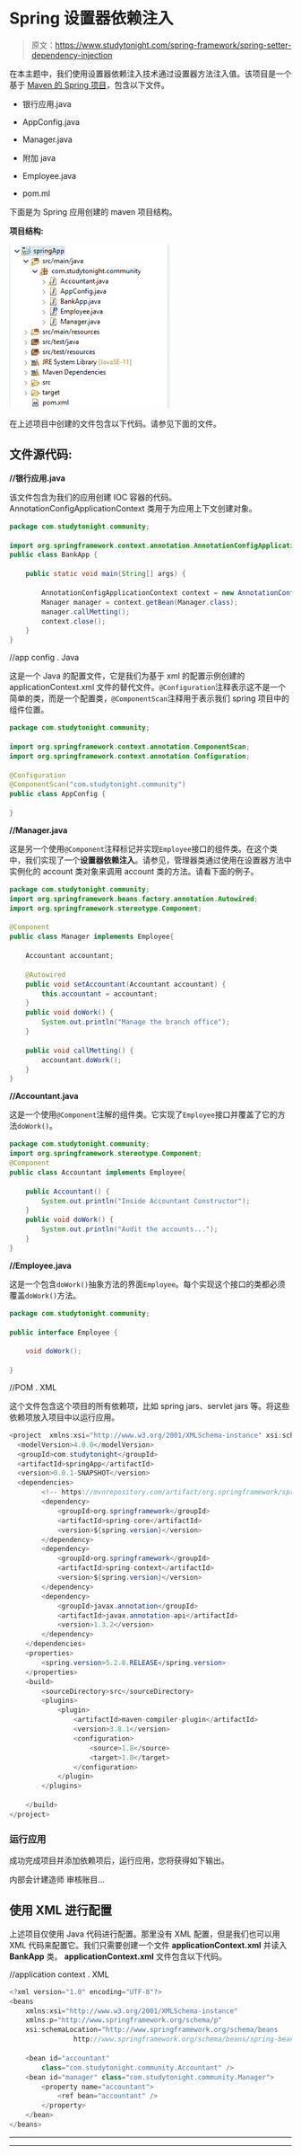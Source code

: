 # Spring 设置器依赖注入

> 原文：<https://www.studytonight.com/spring-framework/spring-setter-dependency-injection>

在本主题中，我们使用设置器依赖注入技术通过设置器方法注入值。该项目是一个基于 [Maven 的 Spring 项目](https://www.studytonight.com/spring-framework/spring-maven-project)，包含以下文件。

*   银行应用.java

*   AppConfig.java

*   Manager.java

*   附加 java

*   Employee.java

*   pom.ml

下面是为 Spring 应用创建的 maven 项目结构。

**项目结构:**

![](img/7835ba59bf02bb2187ecbc4032dfaf89.png)

在上述项目中创建的文件包含以下代码。请参见下面的文件。

## 文件源代码:

**//银行应用.java**

该文件包含为我们的应用创建 IOC 容器的代码。AnnotationConfigApplicationContext 类用于为应用上下文创建对象。

```java
package com.studytonight.community;

import org.springframework.context.annotation.AnnotationConfigApplicationContext;
public class BankApp {

	public static void main(String[] args) {

		AnnotationConfigApplicationContext context = new AnnotationConfigApplicationContext(AppConfig.class);
		Manager manager = context.getBean(Manager.class);
		manager.callMetting();
		context.close();
	}
}
```

//app config . Java

这是一个 Java 的配置文件，它是我们为基于 xml 的配置示例创建的 applicationContext.xml 文件的替代文件。`@Configuration`注释表示这不是一个简单的类，而是一个配置类，`@ComponentScan`注释用于表示我们 spring 项目中的组件位置。

```java
package com.studytonight.community;

import org.springframework.context.annotation.ComponentScan;
import org.springframework.context.annotation.Configuration;

@Configuration
@ComponentScan("com.studytonight.community")
public class AppConfig {

}
```

**//Manager.java**

这是另一个使用`@Component`注释标记并实现`Employee`接口的组件类。在这个类中，我们实现了一个**设置器依赖注入**。请参见，管理器类通过使用在设置器方法中实例化的 account 类对象来调用 account 类的方法。请看下面的例子。

```java
package com.studytonight.community;
import org.springframework.beans.factory.annotation.Autowired;
import org.springframework.stereotype.Component;

@Component
public class Manager implements Employee{

	Accountant accountant;

	@Autowired
	public void setAccountant(Accountant accountant) {
		this.accountant = accountant;
	}
	public void doWork() {
		System.out.println("Manage the branch office");
	}

	public void callMetting() {
		accountant.doWork();
	}
}
```

**//Accountant.java**

这是一个使用`@Component`注解的组件类。它实现了`Employee`接口并覆盖了它的方法`doWork()`。

```java
package com.studytonight.community;
import org.springframework.stereotype.Component;
@Component
public class Accountant implements Employee{

	public Accountant() {
		System.out.println("Inside Accountant Constructor");
	}
	public void doWork() {	
		System.out.println("Audit the accounts...");
	}
}
```

**//Employee.java**

这是一个包含`doWork()`抽象方法的界面`Employee`。每个实现这个接口的类都必须覆盖`doWork()`方法。

```java
package com.studytonight.community;

public interface Employee {

	void doWork();

}
```

//POM . XML

这个文件包含这个项目的所有依赖项，比如 spring jars、servlet jars 等。将这些依赖项放入项目中以运行应用。

```java
<project  xmlns:xsi="http://www.w3.org/2001/XMLSchema-instance" xsi:schemaLocation="http://maven.apache.org/POM/4.0.0 https://maven.apache.org/xsd/maven-4.0.0.xsd">
  <modelVersion>4.0.0</modelVersion>
  <groupId>com.studytonight</groupId>
  <artifactId>springApp</artifactId>
  <version>0.0.1-SNAPSHOT</version>
  <dependencies>
		<!-- https://mvnrepository.com/artifact/org.springframework/spring-web -->
		<dependency>
			<groupId>org.springframework</groupId>
			<artifactId>spring-core</artifactId>
			<version>${spring.version}</version>
		</dependency>
		<dependency>
			<groupId>org.springframework</groupId>
			<artifactId>spring-context</artifactId>
			<version>${spring.version}</version>
		</dependency>
		<dependency>
			<groupId>javax.annotation</groupId>
			<artifactId>javax.annotation-api</artifactId>
			<version>1.3.2</version>
		</dependency>
	</dependencies>
	<properties>
		<spring.version>5.2.8.RELEASE</spring.version>
	</properties>
	<build>
		<sourceDirectory>src</sourceDirectory>
		<plugins>
			<plugin>
				<artifactId>maven-compiler-plugin</artifactId>
				<version>3.8.1</version>
				<configuration>
					<source>1.8</source>
					<target>1.8</target>
				</configuration>
			</plugin>
		</plugins>

	</build>
</project>
```

### 运行应用

成功完成项目并添加依赖项后，运行应用，您将获得如下输出。

内部会计建造师
审核账目...

## 使用 XML 进行配置

上述项目仅使用 Java 代码进行配置。那里没有 XML 配置，但是我们也可以用 XML 代码来配置它。我们只需要创建一个文件 **applicationContext.xml** 并读入 **BankApp** 类。 **applicationContext.xml** 文件包含以下代码。

//application context . XML

```java
<?xml version="1.0" encoding="UTF-8"?>
<beans 
	xmlns:xsi="http://www.w3.org/2001/XMLSchema-instance"
	xmlns:p="http://www.springframework.org/schema/p"
	xsi:schemaLocation="http://www.springframework.org/schema/beans  
                http://www.springframework.org/schema/beans/spring-beans-3.0.xsd">

	<bean id="accountant"
		class="com.studytonight.community.Accountant" />
	<bean id="manager" class="com.studytonight.community.Manager">
		<property name="accountant">
			<ref bean="accountant" />
		</property>
	</bean>
</beans> 
```

* * *

* * *